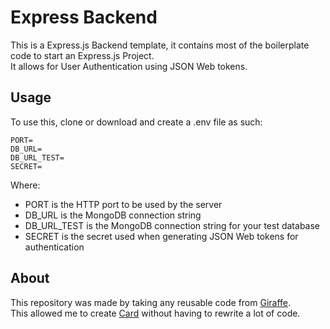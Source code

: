 # Express Backend
This is a Express.js Backend template, it contains most of the boilerplate code to start an Express.js Project.  
It allows for User Authentication using JSON Web tokens. 
## Usage
To use this, clone or download and create a .env file as such:
```
PORT=
DB_URL=
DB_URL_TEST=
SECRET=
```
Where:
* PORT is the HTTP port to be used by the server
* DB_URL is the MongoDB connection string
* DB_URL_TEST is the MongoDB connection string for your test database 
* SECRET is the secret used when generating JSON Web tokens for authentication  
## About
This repository was made by taking any reusable code from [Giraffe](https://github.com/farhanpatwary/giraffe-back-end).  
This allowed me to create [Card](https://github.com/farhanpatwary/card) without having to rewrite a lot of code.
